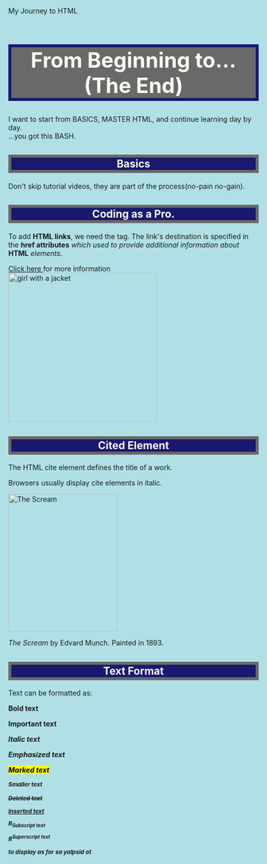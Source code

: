 <!DOCTYPE html>
<html style="background-color:powderblue;" lang="en">
 <head>My Journey to HTML
  <title>Page Title</title>
 </head>
  <body>

   <h1 style="border: 6px solid MidnightBlue; background-color:DimGrey; color:FloralWhite; font-size:300%; text-align:center"> From Beginning to... (The End)</h1>
   <p>I want to start from BASICS, MASTER HTML, and continue learning day by day.<br>...you got this BASH.</p>
   <h2 style="border: 6px solid DimGrey; text-align:center; color:FloralWhite; background-color:MidnightBlue;"> Basics</h2>
   <p>Don't skip tutorial videos, they are part of the process(no-pain no-gain).</p>
   <h2 style="border: 6px solid DimGrey;text-align:center; color:FloralWhite; background-color:MidnightBlue;"> Coding as a Pro.</h2>
   <p> To add <b>HTML links</b>, we need the <a> tag. The link's destination is specified in the <b>href attributes</b> <i>which used to  provide additional information about</i> <b>HTML</b> <i>elements</i>.</p>
   <a title="to mail us"; href="bashirujibrilharuna@gmail.com"> Click here </a><l>for more information</l>
   <br> <img src="img_girl.jpg" alt="girl with a jacket" width="300" height="300">
   <h2 style="border: 6px solid DimGrey; text-align:center; color:FloralWhite; background-color:MidnightBlue;"> Cited Element</h2>
   <p>The HTML cite element defines the title of a work.</p>
   <p>Browsers usually display cite elements in italic.</p>
   <img src="img_the_scream.jpg" width="220" height="277" alt="The Scream">
   <p><cite>The Scream</cite> by Edvard Munch. Painted in 1893.</p>
   <h2 style="border: 6px solid DimGrey; text-align:center; color:FloralWhite; background-color:MidnightBlue;"> Text Format</h2>
   <p>Text can be formatted as:</p>
   <p><b>Bold text</b> </P>
   <p><strong>Important text </p>
   <p><i>Italic text</p>
   <p><em>Emphasized text</p>
   <p><mark>Marked text</p>
   <p><small>Smaller text</p>
   <p><del>Deleted text</p>
   <p><ins>Inserted text</p>
   <p>R<sub>Subscript text</p>
   <p>R<sup>Superscript text</p>
   <bdo dir="rtl"> to display as rof sa yalpsid ot</bdo>  
   



</body>
</html>
